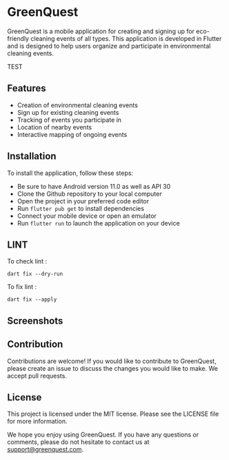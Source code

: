 # GreenQuest 
GreenQuest is a mobile application for creating and signing up for eco-friendly cleaning events of all types. This application is developed in Flutter and is designed to help users organize and participate in environmental cleaning events.

TEST

## Features
- Creation of environmental cleaning events
- Sign up for existing cleaning events
- Tracking of events you participate in
- Location of nearby events
- Interactive mapping of ongoing events
## Installation
To install the application, follow these steps:
- Be sure to have Android version 11.0 as well as API 30
- Clone the Github repository to your local computer
- Open the project in your preferred code editor
- Run `flutter pub get` to install dependencies
- Connect your mobile device or open an emulator
- Run `flutter run` to launch the application on your device

## LINT

To check lint : 
```terminal
dart fix --dry-run
```

To fix lint : 
```terminal
dart fix --apply
```

## Screenshots



## Contribution
Contributions are welcome! If you would like to contribute to GreenQuest, please create an issue to discuss the changes you would like to make. We accept pull requests.

## License
This project is licensed under the MIT license. Please see the LICENSE file for more information.

We hope you enjoy using GreenQuest. If you have any questions or comments, please do not hesitate to contact us at support@greenquest.com.



